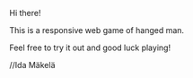 Hi there!

This is a responsive web game of hanged man.

Feel free to try it out and good luck playing!

//Ida Mäkelä
